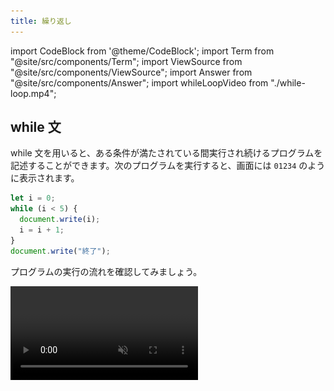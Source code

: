 ```yaml
---
title: 繰り返し
---
```


import CodeBlock from '@theme/CodeBlock';
import Term from "@site/src/components/Term";
import ViewSource from "@site/src/components/ViewSource";
import Answer from "@site/src/components/Answer";
import whileLoopVideo from "./while-loop.mp4";

## while 文

while 文を用いると、ある条件が満たされている間実行され続けるプログラムを記述することができます。次のプログラムを実行すると、画面には `01234` のように表示されます。

```javascript
let i = 0;
while (i < 5) {
  document.write(i);
  i = i + 1;
}
document.write("終了");
```

プログラムの実行の流れを確認してみましょう。

<video src={whileLoopVideo} controls muted autoPlay loop />

while 文は、次のように記述します。

```javascript
while (条件式) {
  処理;
}
```

`while` 文の実行に差し掛かると、まずは条件式が評価されます。この結果が `true` であれば、波括弧内の処理が実行され、`false` であれば終了します。波括弧内の処理が終わると、再び条件式が評価されます。以上の繰り返しです。

これをフローチャートの形式で表すと、次のようになります。

![while文の構造](./while-statement.drawio.svg)

### 課題

1 から 10 までの整数の合計を計算するプログラムを作ってみましょう。

:::tip

`1` から `10` まで順番に増えていく変数 `i` と、合計値を保存しておく変数 `sum` を用意しましょう。

:::

<Answer>

```javascript
let i = 1;
let sum = 0;
while (i <= 10) {
  sum = sum + i;
  i = i + 1;
}
document.write(sum);
```

<ViewSource url={import.meta.url} path="_samples/answer-while" />

</Answer>

:::tip 複合代入演算子

[**複合代入演算子**](https://developer.mozilla.org/ja/docs/Web/JavaScript/Guide/Expressions_and_Operators#%E4%BB%A3%E5%85%A5%E6%BC%94%E7%AE%97%E5%AD%90) は、計算と代入を同時に行うことができる演算子です。

`x += y` は、`x = x + y` という意味になります。他にも `-=` や `*=` などの演算子が定義されています。`x -= y` は`x = x - y`、`x *= y` は`x = x * y` という意味になります。

複合代入演算子を用いると、

```javascript
i = i + 1;
```

は以下のように書き換えることができます。

```javascript
i += 1;
```

<!-- 教えるかどうか議論
[**インクリメント演算子**](https://developer.mozilla.org/ja/docs/Web/JavaScript/Reference/Operators/Increment) は、与えられた変数に1を足します。
一方、[**デクリメント演算子**](https://developer.mozilla.org/ja/docs/Web/JavaScript/Reference/Operators/Decrement) は、与えられた変数から1を引きます。

`x++` は `x = x + 1`（＝`x += 1`）、 `y--` は `y = y - 1` （＝`y -= 1`） という意味になります。
インクリメント演算子を使うと、

```javascript
i = i + 1;
```

は以下のように書き換えることができます。

```javascript
i++;
```

-->

:::

## for 文

`for` 文は、`while` 文にほんの少しだけ機能を追加したものになります。

先ほどのプログラムは、 `for` 文によって次のように書き換えられます。

```javascript
for (let i = 0; i < 5; i += 1) {
  document.write(i);
}
document.write("終了");
```

`for` 文の文法は次の通りです。

```javascript
for (初期化; 条件式; 更新式) {
  処理;
}
```

`while` と構造が似ていますが、`条件式`のほかに`初期化`と`更新式`が加えられています。通常、繰り返しを扱うプログラムでは、`while` の例における変数 `i` のように、一番はじめに現在の繰り返し回数を表す変数を用意し、ループの終わりでその変数を更新します。

これらをより便利に記述できるのが `for` 文、というわけです。

![for文の構造](./for-statement.drawio.svg)

### 確認問題

前項で書いた 1 から 10 までの整数の合計を計算するプログラムを for 文を用いて書き換えてみましょう。

<Answer>

```javascript
let sum = 0;
for (let i = 1; i <= 10; i += 1) {
  sum += i;
}
document.write(sum);
```

<ViewSource url={import.meta.url} path="_samples/answer-for" />

</Answer>

## ネストされたループ

`for` 文や `while` 文は、ネストして使用することができます。次のプログラムは、`(x, y) = (0, 0)` から始まって `(x, y) = (4, 4)` まで画面に表示します。

```javascript
for (let x = 0; x < 5; x += 1) {
  for (let y = 0; y < 5; y += 1) {
    document.write(`(x, y) = (${x}, ${y})<br>`);
  }
}
```

<ViewSource url={import.meta.url} path="_samples/nested-loop" />

:::tip テンプレートリテラル

テンプレートリテラルは、文字列をプログラム中に記述する方法の一種です。ただ、文字列中に別の式を埋め込めるという特徴があります。

```javascript
const string1 = "10から2を引くと" + (10 - 2) + "です。";
const string2 = `10から2を引くと${10 - 2}です。`;
```

通常の文字列は `"` (ダブルクォーテーション) で囲って記述するのに対し、テンプレートリテラルでは <code>`</code> (バッククォーテーション) を用います。

![バッククォーテーション](./backquote.drawio.svg)

:::

---

## 基礎演習

### 1 ~ 10 の積

`1` から `10` までの数の積を求めて画面に表示する、 `for` 文を含むコードを書いてみましょう。

:::tip
和を求めるときは和の初期値は `0` でしたが、積の初期値は `0` ではありません。
いくつにすればよいでしょうか？
:::

### 解答例

<Answer>

```javascript
let product = 1;
for (let i = 1; i <= 10; i = i + 1) {
  product = product * i;
}
document.write(product);
```

<ViewSource url={import.meta.url} path="_samples/product" />

### 別解

複合演算子を使うと以下のようにも書けます。

```javascript
let product = 1;
for (let i = 1; i <= 10; i += 1) {
  product *= i;
}
document.write(product);
```

<ViewSource url = {import.meta.url} path="_samples/product-alt" />

</Answer>

## 中級演習

### 素数判定問題

ある整数の変数 `integralNumber` が与えられたとき、その値が素数であるかどうか判定して表示する`for`文を書いてみましょう。

そして、`integralNumber`に 6, 11 ,57, 89 を入れてテストしてみましょう。

:::info
素数の定義は「1とその数以外の整数で割り切れない自然数」でしたね。

`範囲内の全ての自然数 i に対して〇〇である` はどうやって評価すればよいでしょうか？

（ヒント: 変数の性質を利用します）
:::

:::tip 豆知識
自然数`integralNumber`を`i`で割ったあまりは `integralNumber % i`で求められます。
:::

### 解答例

<Answer>

```javascript
let integralNumber = 57; // 任意の整数

let isPrime = true;
if (integralNumber <= 1) {
  // integralNumberが1以下のときは素数でない
  isPrime = false;
}

for (let i = 2; i < integralNumber; i += 1) {
  if (integralNumber % i == 0) {
    isPrime = false; // 変数は最後に代入した値のみを保持する。
  }
}

if (isPrime) {
  document.write(`${integralNumber} は素数です`);
} else {
  document.write(`${integralNumber} は素数ではありません`);
}
```

<ViewSource url={import.meta.url} path="_samples/is-prime" />

### 別解

前項で割ったあまりが0でないこととの `&&` (AND) をとることで帰納的に求めることもできます。

```javascript
let integralNumber = 89; //任意の整数

let isPrime = true;
if (integralNumber <= 1) {
  // integralNumberが1以下のときは素数でない
  isPrime = false;
}

for (let i = 2; i < integralNumber; i += 1) {
  isPrime = isPrime && integralNumber % i != 0;
}

if (isPrime) {
  document.write(`${integralNumber} は素数です`);
} else {
  document.write(`${integralNumber} は素数ではありません`);
}
```

<ViewSource url={import.meta.url} path="_samples/is-prime-using-and" />

</Answer>
